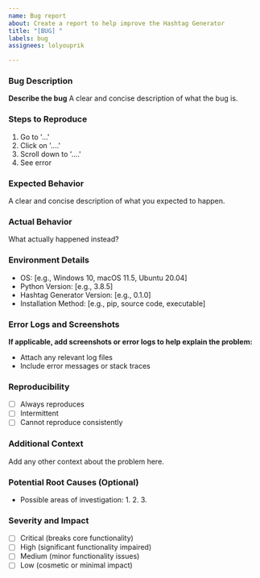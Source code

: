 ```yaml
---
name: Bug report
about: Create a report to help improve the Hashtag Generator
title: "[BUG] "
labels: bug
assignees: lolyouprik

---
```


### Bug Description
**Describe the bug**
A clear and concise description of what the bug is.

### Steps to Reproduce
1. Go to '...'
2. Click on '....'
3. Scroll down to '....'
4. See error

### Expected Behavior
A clear and concise description of what you expected to happen.

### Actual Behavior
What actually happened instead?

### Environment Details
 - OS: [e.g., Windows 10, macOS 11.5, Ubuntu 20.04]
 - Python Version: [e.g., 3.8.5]
 - Hashtag Generator Version: [e.g., 0.1.0]
 - Installation Method: [e.g., pip, source code, executable]

### Error Logs and Screenshots
**If applicable, add screenshots or error logs to help explain the problem:**
- Attach any relevant log files
- Include error messages or stack traces

### Reproducibility
- [ ] Always reproduces
- [ ] Intermittent
- [ ] Cannot reproduce consistently

### Additional Context
Add any other context about the problem here.

### Potential Root Causes (Optional)
- Possible areas of investigation:
  1. 
  2. 
  3. 

### Severity and Impact
- [ ] Critical (breaks core functionality)
- [ ] High (significant functionality impaired)
- [ ] Medium (minor functionality issues)
- [ ] Low (cosmetic or minimal impact)
